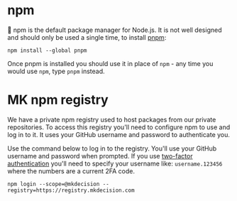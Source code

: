 # npm

:poop: npm is the default package manager for Node.js. It is not well designed and should only be used a single time, to install [pnpm](https://pnpm.js.org/):
```
npm install --global pnpm
```

Once pnpm is installed you should use it in place of `npm` - any time you would use `npm`, type `pnpm` instead.

# MK npm registry

We have a private npm registry used to host packages from our private repositories. To access
this registry you'll need to configure npm to use and log in to it. It uses your
GitHub username and password to authenticate you.

Use the command below to log in to the registry. You'll use your GitHub username
and password when prompted. If you use [two-factor authentication](https://help.github.com/articles/about-two-factor-authentication/) you'll
need to specify your username like: `username.123456` where the numbers are a current
2FA code.

```
npm login --scope=@mkdecision --registry=https://registry.mkdecision.com
```
